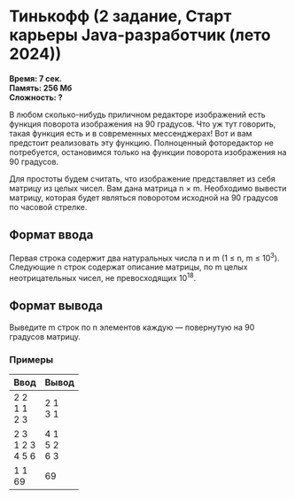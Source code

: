<h1 class="title">Тинькофф (2 задание, Старт карьеры Java-разработчик (лето 2024))</h1>
<p><b>Время: 7 сек.<br>Память: 256 Мб<br>Сложность: ?</b></p>
<p>В любом сколько-нибудь приличном редакторе изображений есть функция поворота изображения на 90 градусов. Что уж тут говорить, такая функция есть и в современных мессенджерах! Вот и вам предстоит реализовать эту функцию. Полноценный фоторедактор не потребуется, остановимся только на функции поворота изображения на 90 градусов.</p>
<p>Для простоты будем считать, что изображение представляет из себя матрицу из целых чисел. Вам дана матрица n × m. Необходимо вывести матрицу, которая будет являться поворотом исходной на 90 градусов по часовой стрелке.</p>

<h2>Формат ввода</h2>
<p>Первая строка содержит два натуральных числа n и m (1 ≤ n, m ≤ 10<sup>3</sup>). Следующие n строк содержат описание матрицы, по m целых неотрицательных чисел, не превосходящих 10<sup>18</sup>.</p>

<h2>Формат вывода</h2>
<p>Выведите m строк по n элементов каждую — повернутую на 90 градусов матрицу.</p>

<h3>Примеры</h3>
<table class="sample-tests">
  <thead>
     <tr>
        <th>Ввод</th>
        <th>Вывод</th>
     </tr>
  </thead>
  <tbody>
     <tr>
        <td>2 2<br>1 1<br>2 3</td>
        <td>2 1<br>3 1</td>
     </tr>
     <tr>
        <td>2 3<br>1 2 3<br>4 5 6</td>
        <td>4 1<br>5 2<br>6 3</td>
     </tr>
     <tr>
        <td>1 1<br>69</td>
        <td>69</td>
     </tr>

  </tbody>
</table>
